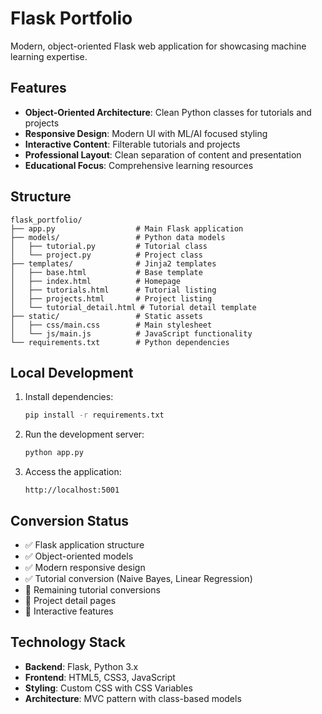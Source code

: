 # Flask Portfolio

Modern, object-oriented Flask web application for showcasing machine learning expertise.

## Features

- **Object-Oriented Architecture**: Clean Python classes for tutorials and projects
- **Responsive Design**: Modern UI with ML/AI focused styling
- **Interactive Content**: Filterable tutorials and projects
- **Professional Layout**: Clean separation of content and presentation
- **Educational Focus**: Comprehensive learning resources

## Structure

```
flask_portfolio/
├── app.py                  # Main Flask application
├── models/                 # Python data models
│   ├── tutorial.py         # Tutorial class
│   └── project.py          # Project class
├── templates/              # Jinja2 templates
│   ├── base.html           # Base template
│   ├── index.html          # Homepage
│   ├── tutorials.html      # Tutorial listing
│   ├── projects.html       # Project listing
│   └── tutorial_detail.html # Tutorial detail template
├── static/                 # Static assets
│   ├── css/main.css        # Main stylesheet
│   └── js/main.js          # JavaScript functionality
└── requirements.txt        # Python dependencies
```

## Local Development

1. Install dependencies:
   ```bash
   pip install -r requirements.txt
   ```

2. Run the development server:
   ```bash
   python app.py
   ```

3. Access the application:
   ```
   http://localhost:5001
   ```

## Conversion Status

- ✅ Flask application structure
- ✅ Object-oriented models
- ✅ Modern responsive design
- ✅ Tutorial conversion (Naive Bayes, Linear Regression)
- 🔄 Remaining tutorial conversions
- 🔄 Project detail pages
- 🔄 Interactive features

## Technology Stack

- **Backend**: Flask, Python 3.x
- **Frontend**: HTML5, CSS3, JavaScript
- **Styling**: Custom CSS with CSS Variables
- **Architecture**: MVC pattern with class-based models

